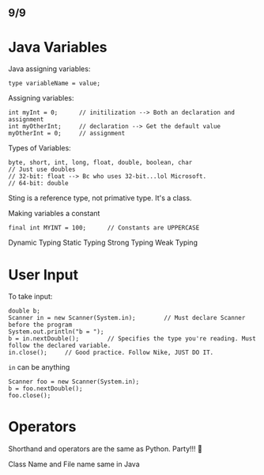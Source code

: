 ## 9/9
# Java Variables 

Java assigning variables:

```
type variableName = value;
```

Assigning variables:

``` 
int myInt = 0;		// initilization --> Both an declaration and assignment
int myOtherInt;		// declaration --> Get the default value
myOtherInt = 0;		// assignment
```

Types of Variables:

```
byte, short, int, long, float, double, boolean, char
// Just use doubles
// 32-bit: float --> Bc who uses 32-bit...lol Microsoft.
// 64-bit: double
```

Sting is a reference type, not primative type. It's a class.

Making variables a constant
```
final int MYINT = 100;		// Constants are UPPERCASE
```

Dynamic Typing
Static Typing
Strong Typing
Weak Typing

# User Input

To take input:

``` 
double b;
Scanner in = new Scanner(System.in);		// Must declare Scanner before the program
System.out.println("b = ");
b = in.nextDouble();		// Specifies the type you're reading. Must follow the declared variable.
in.close();		// Good practice. Follow Nike, JUST DO IT.
```

`in` can be anything

```
Scanner foo = new Scanner(System.in);
b = foo.nextDouble();
foo.close();
```

# Operators

Shorthand and operators are the same as Python. Party!!! :tada:

Class Name and File name same in Java



